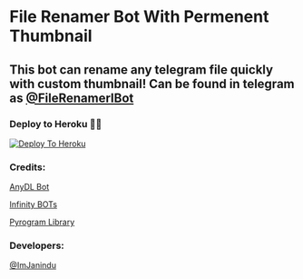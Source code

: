 # File Renamer Bot With Permenent Thumbnail

## This bot can rename any telegram file quickly with custom thumbnail! Can be found in telegram as [@FileRenamerIBot](https://t.me/FileRenamerIBot)

### Deploy to Heroku 🏃‍♂

[![Deploy To Heroku](https://www.herokucdn.com/deploy/button.svg)](https://heroku.com/deploy?template=https://github.com/zYxDevs/File-Renamer-Bot)

### Credits:

[AnyDL Bot](https://github.com/SpEcHiDe/AnyDLBot)

[Infinity BOTs](https://t.me/Infinity_BOTs)

[Pyrogram Library](https://github.com/pyrogram/pyrogram)

### Developers:

[@ImJanindu](https://t.me/ImJanindu)
